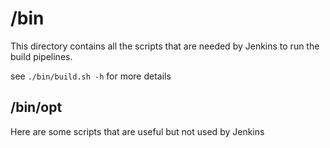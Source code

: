 # /bin

This directory contains all the scripts that are needed by Jenkins to run the build pipelines.

see `./bin/build.sh -h` for more details 

## /bin/opt

Here are some scripts that are useful but not used by Jenkins
